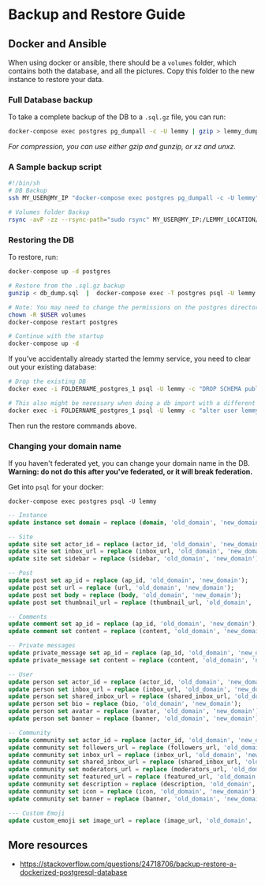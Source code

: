 # Backup and Restore Guide

## Docker and Ansible

When using docker or ansible, there should be a `volumes` folder, which contains both the database, and all the pictures. Copy this folder to the new instance to restore your data.

### Full Database backup

To take a complete backup of the DB to a `.sql.gz` file, you can run:

```bash
docker-compose exec postgres pg_dumpall -c -U lemmy | gzip > lemmy_dump_`date +%Y-%m-%d"_"%H_%M_%S`.sql.gz
```

_For compression, you can use either gzip and gunzip, or xz and unxz._

### A Sample backup script

```bash
#!/bin/sh
# DB Backup
ssh MY_USER@MY_IP "docker-compose exec postgres pg_dumpall -c -U lemmy" | gzip > ~/BACKUP_LOCATION/INSTANCE_NAME_dump_`date +%Y-%m-%d"_"%H_%M_%S`.sql.gz

# Volumes folder Backup
rsync -avP -zz --rsync-path="sudo rsync" MY_USER@MY_IP:/LEMMY_LOCATION/volumes ~/BACKUP_LOCATION/FOLDERNAME
```

### Restoring the DB

To restore, run:

```bash
docker-compose up -d postgres

# Restore from the .sql.gz backup
gunzip < db_dump.sql  |  docker-compose exec -T postgres psql -U lemmy

# Note: You may need to change the permissions on the postgres directory, depending on your system.
chown -R $USER volumes
docker-compose restart postgres

# Continue with the startup
docker-compose up -d
```

If you've accidentally already started the lemmy service, you need to clear out your existing database:

```bash
# Drop the existing DB
docker exec -i FOLDERNAME_postgres_1 psql -U lemmy -c "DROP SCHEMA public CASCADE; CREATE SCHEMA public;"

# This also might be necessary when doing a db import with a different password.
docker exec -i FOLDERNAME_postgres_1 psql -U lemmy -c "alter user lemmy with password 'bleh'"
```

Then run the restore commands above.

### Changing your domain name

If you haven't federated yet, you can change your domain name in the DB. **Warning: do not do this after you've federated, or it will break federation.**

Get into `psql` for your docker:

`docker-compose exec postgres psql -U lemmy`

```sql
-- Instance
update instance set domain = replace (domain, 'old_domain', 'new_domain');

-- Site
update site set actor_id = replace (actor_id, 'old_domain', 'new_domain');
update site set inbox_url = replace (inbox_url, 'old_domain', 'new_domain');
update site set sidebar = replace (sidebar, 'old_domain', 'new_domain');

-- Post
update post set ap_id = replace (ap_id, 'old_domain', 'new_domain');
update post set url = replace (url, 'old_domain', 'new_domain');
update post set body = replace (body, 'old_domain', 'new_domain');
update post set thumbnail_url = replace (thumbnail_url, 'old_domain', 'new_domain');

-- Comments
update comment set ap_id = replace (ap_id, 'old_domain', 'new_domain');
update comment set content = replace (content, 'old_domain', 'new_domain');

-- Private messages
update private_message set ap_id = replace (ap_id, 'old_domain', 'new_domain');
update private_message set content = replace (content, 'old_domain', 'new_domain');

-- User
update person set actor_id = replace (actor_id, 'old_domain', 'new_domain');
update person set inbox_url = replace (inbox_url, 'old_domain', 'new_domain');
update person set shared_inbox_url = replace (shared_inbox_url, 'old_domain', 'new_domain');
update person set bio = replace (bio, 'old_domain', 'new_domain');
update person set avatar = replace (avatar, 'old_domain', 'new_domain');
update person set banner = replace (banner, 'old_domain', 'new_domain');

-- Community
update community set actor_id = replace (actor_id, 'old_domain', 'new_domain');
update community set followers_url = replace (followers_url, 'old_domain', 'new_domain');
update community set inbox_url = replace (inbox_url, 'old_domain', 'new_domain');
update community set shared_inbox_url = replace (shared_inbox_url, 'old_domain', 'new_domain');
update community set moderators_url = replace (moderators_url, 'old_domain', 'new_domain');
update community set featured_url = replace (featured_url, 'old_domain', 'new_domain');
update community set description = replace (description, 'old_domain', 'new_domain');
update community set icon = replace (icon, 'old_domain', 'new_domain');
update community set banner = replace (banner, 'old_domain', 'new_domain');

--- Custom Emoji
update custom_emoji set image_url = replace (image_url, 'old_domain', 'new_domain');

```

## More resources

- https://stackoverflow.com/questions/24718706/backup-restore-a-dockerized-postgresql-database
